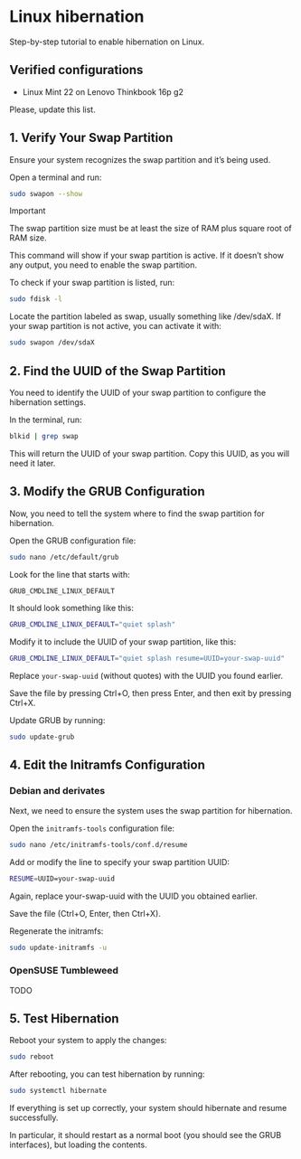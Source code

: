# Linux hibernation

Step-by-step tutorial to enable hibernation on Linux.

## Verified configurations

- Linux Mint 22 on Lenovo Thinkbook 16p g2

Please, update this list.

## 1. Verify Your Swap Partition

Ensure your system recognizes the swap partition and it’s being used.

Open a terminal and run:

```bash
sudo swapon --show
```

> [!IMPORTANT]
> The swap partition size must be at least the size of RAM plus square root of RAM size.

This command will show if your swap partition is active. If it doesn’t show any output, you need to enable the swap partition.

To check if your swap partition is listed, run:

```bash
sudo fdisk -l
```

Locate the partition labeled as swap, usually something like /dev/sdaX. If your swap partition is not active, you can activate it with:

```bash
sudo swapon /dev/sdaX
```

## 2. Find the UUID of the Swap Partition

You need to identify the UUID of your swap partition to configure the hibernation settings.

In the terminal, run:

```bash
blkid | grep swap
```

This will return the UUID of your swap partition. Copy this UUID, as you will need it later.

## 3. Modify the GRUB Configuration

Now, you need to tell the system where to find the swap partition for hibernation.

Open the GRUB configuration file:

```bash
sudo nano /etc/default/grub
```

Look for the line that starts with:

```bash
GRUB_CMDLINE_LINUX_DEFAULT
```

It should look something like this:

```bash
GRUB_CMDLINE_LINUX_DEFAULT="quiet splash"
```

Modify it to include the UUID of your swap partition, like this:

```bash
GRUB_CMDLINE_LINUX_DEFAULT="quiet splash resume=UUID=your-swap-uuid"
```

Replace `your-swap-uuid` (without quotes) with the UUID you found earlier.

Save the file by pressing Ctrl+O, then press Enter, and then exit by pressing Ctrl+X.

Update GRUB by running:

```bash
sudo update-grub
```

## 4. Edit the Initramfs Configuration

### Debian and derivates

Next, we need to ensure the system uses the swap partition for hibernation.

Open the `initramfs-tools` configuration file:

```bash
sudo nano /etc/initramfs-tools/conf.d/resume
```

Add or modify the line to specify your swap partition UUID:

```bash
RESUME=UUID=your-swap-uuid
```

Again, replace your-swap-uuid with the UUID you obtained earlier.

Save the file (Ctrl+O, Enter, then Ctrl+X).

Regenerate the initramfs:

```bash
sudo update-initramfs -u
```

### OpenSUSE Tumbleweed

TODO

## 5. Test Hibernation

Reboot your system to apply the changes:

```bash
sudo reboot
```

After rebooting, you can test hibernation by running:

```bash
sudo systemctl hibernate
```

If everything is set up correctly, your system should hibernate and resume successfully.

In particular, it should restart as a normal boot (you should see the GRUB interfaces), but loading the contents.


